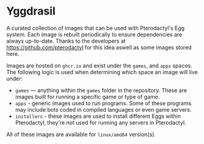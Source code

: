 # Yggdrasil
A curated collection of images that can be used with Pterodactyl's Egg system. Each image is rebuilt
periodically to ensure dependencies are always up-to-date. Thanks to the developers at https://github.com/pterodactyl for this idea aswell as some images stored here.

Images are hosted on `ghcr.io` and exist under the `games`, and `apps` spaces. The following logic
is used when determining which space an image will live under:

* `games` — anything within the `games` folder in the repository. These are images built for running a specific game
or type of game.
* `apps` - generic images used to run programs. Some of these programs may include bots coded in compiled languages or even game servers.
* `installers` - these images are used to install different Eggs within Pterodactyl, they're not used for running any servers in Pterodactyl.

All of these images are available for `linux/amd64` version(s).
